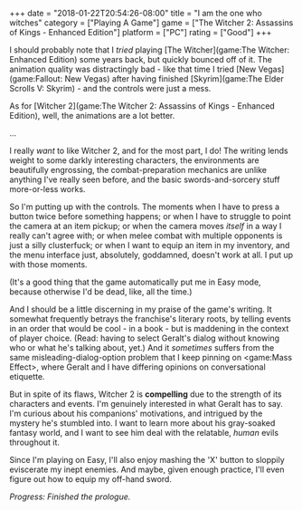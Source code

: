 +++
date = "2018-01-22T20:54:26-08:00"
title = "I am the one who witches"
category = ["Playing A Game"]
game = ["The Witcher 2: Assassins of Kings - Enhanced Edition"]
platform = ["PC"]
rating = ["Good"]
+++

I should probably note that I <i>tried</i> playing [The Witcher](game:The Witcher: Enhanced Edition) some years back, but quickly bounced off of it.  The animation quality was distractingly bad - like that time I tried [New Vegas](game:Fallout: New Vegas) after having finished [Skyrim](game:The Elder Scrolls V: Skyrim) - and the controls were just a mess.

As for [Witcher 2](game:The Witcher 2: Assassins of Kings - Enhanced Edition), well, the animations are a lot better.

...

I really <i>want</i> to like Witcher 2, and for the most part, I do!  The writing lends weight to some darkly interesting characters, the environments are beautifully engrossing, the combat-preparation mechanics are unlike anything I've really seen before, and the basic swords-and-sorcery stuff more-or-less works.

So I'm putting up with the controls.  The moments when I have to press a button twice before something happens; or when I have to struggle to point the camera at an item pickup; or when the camera moves <i>itself</i> in a way I really can't agree with; or when melee combat with multiple opponents is just a silly clusterfuck; or when I want to equip an item in my inventory, and the menu interface just, absolutely, goddamned, doesn't work at all.  I put up with those moments.

(It's a good thing that the game automatically put me in Easy mode, because otherwise I'd be dead, like, all the time.)

And I should be a little discerning in my praise of the game's writing.  It somewhat frequently betrays the franchise's literary roots, by telling events in an order that would be cool - in a book - but is maddening in the context of player choice.  (Read: having to select Geralt's dialog without knowing who or what he's talking about, yet.)  And it <i>sometimes</i> suffers from the same misleading-dialog-option problem that I keep pinning on <game:Mass Effect>, where Geralt and I have differing opinions on conversational etiquette.

But in spite of its flaws, Witcher 2 is <b>compelling</b> due to the strength of its characters and events.  I'm genuinely interested in what Geralt has to say.  I'm curious about his companions' motivations, and intrigued by the mystery he's stumbled into.  I want to learn more about his gray-soaked fantasy world, and I want to see him deal with the relatable, <i>human</i> evils throughout it.

Since I'm playing on Easy, I'll also enjoy mashing the 'X' button to sloppily eviscerate my inept enemies.  And maybe, given enough practice, I'll even figure out how to equip my off-hand sword.

<i>Progress: Finished the prologue.</i>
